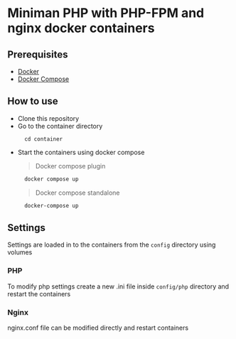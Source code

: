# Miniman PHP with PHP-FPM and nginx docker containers

## Prerequisites
- [Docker](https://docs.docker.com/get-docker/)
- [Docker Compose](https://docs.docker.com/compose/install/)

## How to use

- Clone this repository
- Go to the container directory
  ```
    cd container
  ```
- Start the containers using docker compose
  > Docker compose plugin
  ```sh
    docker compose up 
  ```
  > Docker compose standalone
  ```sh
    docker-compose up 
  ```

## Settings

Settings are loaded in to the containers from the `config` directory using volumes

### PHP

To modify php settings create a new .ini file inside `config/php` directory and restart the containers

### Nginx

nginx.conf file can be modified directly and restart containers
